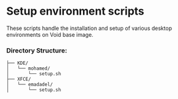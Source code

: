# Setup environment scripts

These scripts handle the installation and setup of various desktop environments on Void base image.

### Directory Structure:

```Environment
├── KDE/
│   └── mohamed/
│       └── setup.sh
├── XFCE/
│   └── emadadel/
│       └── setup.sh
```
